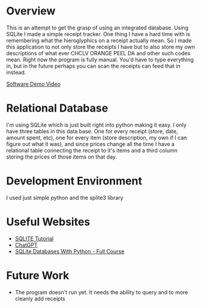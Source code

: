 # Overview

This is an attempt to get the grasp of using an integrated database.
Using SQLite I made a simple receipt tracker. One thing I have a hard time with is remembering what the hieroglyphics on a receipt actually mean. So I made this application to not only store the receipts I have but to also store my own descriptions of what ever CHCLV ORANGE PEEL DA and other such codes mean. Right now the program is fully manual. You'd have to type everything in, but in the future perhaps you can scan the receipts can feed that in instead.


[Software Demo Video](https://youtu.be/SWHXwMk3yEg)  

# Relational Database

I'm using SQLite which is just built right into python making it easy. 
I only have three tables in this data base. One for every receipt (store, date, amount spent, etc), one for every item (store description, my own if I can figure out what it was), and since prices change all the time I have a relational table connecting the receipt to it's items and a third column storing the prices of those items on that day.

# Development Environment

I used just simple python and the splite3 library

# Useful Websites

- [SQLITE Tutorial](https://www.sqlitetutorial.net/)
- [ChatGPT](https://chatgpt.com/)
- [SQLite Databases With Python - Full Course](https://www.youtube.com/watch?v=byHcYRpMgI4&t=6s)

# Future Work

- The program doesn't run yet. It needs the ability to query and to more cleanly add receipts